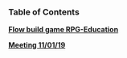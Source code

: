 
### Table of Contents

**[Flow build game RPG-Education](FlowBuildGameRPG-Education.md)**

**[Meeting 11/01/19](Meeting_11_01_19.md)**
